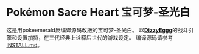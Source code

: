 # Pokémon Sacre Heart 宝可梦-圣光白

这是用pokeemerald反编译源码改版的宝可梦-圣光白。
以[**DizzyEggg**](https://github.com/DizzyEggg/pokeemerald)的战斗引擎和设置加持，在三代经典上诠释后世代的游戏设定。
编译源码请参考[INSTALL.md](INSTALL.md)。